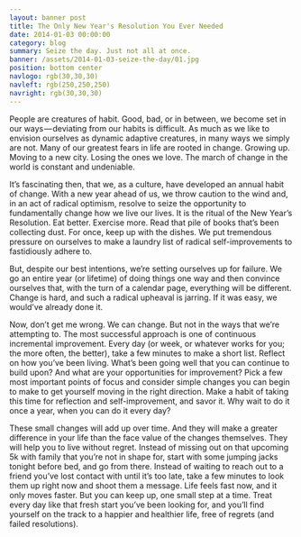```yaml
---
layout: banner post
title: The Only New Year's Resolution You Ever Needed
date: 2014-01-03 00:00:00
category: blog
summary: Seize the day. Just not all at once.
banner: /assets/2014-01-03-seize-the-day/01.jpg
position: bottom center
navlogo: rgb(30,30,30)
navleft: rgb(250,250,250)
navright: rgb(30,30,30)
---
```


People are creatures of habit. Good, bad, or in between, we become set in our ways — deviating from our habits is difficult. As much as we like to envision ourselves as dynamic adaptive creatures, in many ways we simply are not. Many of our greatest fears in life are rooted in change. Growing up. Moving to a new city. Losing the ones we love. The march of change in the world is constant and undeniable.

It’s fascinating then, that we, as a culture, have developed an annual habit of change. With a new year ahead of us, we throw caution to the wind and, in an act of radical optimism, resolve to seize the opportunity to fundamentally change how we live our lives. It is the ritual of the New Year’s Resolution. Eat better. Exercise more. Read that pile of books that’s been collecting dust. For once, keep up with the dishes. We put tremendous pressure on ourselves to make a laundry list of radical self-improvements to fastidiously adhere to.

But, despite our best intentions, we’re setting ourselves up for failure. We go an entire year (or lifetime) of doing things one way and then convince ourselves that, with the turn of a calendar page, everything will be different. Change is hard, and such a radical upheaval is jarring. If it was easy, we would’ve already done it.

Now, don’t get me wrong. We can change. But not in the ways that we’re attempting to. The most successful approach is one of continuous incremental improvement. Every day (or week, or whatever works for you; the more often, the better), take a few minutes to make a short list. Reflect on how you’ve been living. What’s been going well that you can continue to build upon? And what are your opportunities for improvement? Pick a few most important points of focus and consider simple changes you can begin to make to get yourself moving in the right direction. Make a habit of taking this time for reflection and self-improvement, and savor it. Why wait to do it once a year, when you can do it every day?

These small changes will add up over time. And they will make a greater difference in your life than the face value of the changes themselves. They will help you to live without regret. Instead of missing out on that upcoming 5k with family that you’re not in shape for, start with some jumping jacks tonight before bed, and go from there. Instead of waiting to reach out to a friend you’ve lost contact with until it’s too late, take a few minutes to look them up right now and shoot them a message. Life feels fast now, and it only moves faster. But you can keep up, one small step at a time. Treat every day like that fresh start you’ve been looking for, and you’ll find yourself on the track to a happier and healthier life, free of regrets (and failed resolutions).